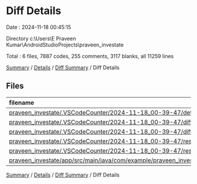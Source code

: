 # Diff Details

Date : 2024-11-18 00:45:15

Directory c:\\Users\\E Praveen Kumar\\AndroidStudioProjects\\praveen_investate

Total : 6 files,  7887 codes, 255 comments, 3117 blanks, all 11259 lines

[Summary](results.md) / [Details](details.md) / [Diff Summary](diff.md) / Diff Details

## Files
| filename | language | code | comment | blank | total |
| :--- | :--- | ---: | ---: | ---: | ---: |
| [praveen_investate/.VSCodeCounter/2024-11-18_00-39-47/details.md](/praveen_investate/.VSCodeCounter/2024-11-18_00-39-47/details.md) | Markdown | 86 | 0 | 6 | 92 |
| [praveen_investate/.VSCodeCounter/2024-11-18_00-39-47/diff-details.md](/praveen_investate/.VSCodeCounter/2024-11-18_00-39-47/diff-details.md) | Markdown | 9 | 0 | 6 | 15 |
| [praveen_investate/.VSCodeCounter/2024-11-18_00-39-47/diff.md](/praveen_investate/.VSCodeCounter/2024-11-18_00-39-47/diff.md) | Markdown | 12 | 0 | 7 | 19 |
| [praveen_investate/.VSCodeCounter/2024-11-18_00-39-47/results.json](/praveen_investate/.VSCodeCounter/2024-11-18_00-39-47/results.json) | JSON | 1 | 0 | 0 | 1 |
| [praveen_investate/.VSCodeCounter/2024-11-18_00-39-47/results.md](/praveen_investate/.VSCodeCounter/2024-11-18_00-39-47/results.md) | Markdown | 55 | 0 | 7 | 62 |
| [praveen_investate/app/src/main/java/com/example/praveen_investate/ui/HomeActivity.java](/praveen_investate/app/src/main/java/com/example/praveen_investate/ui/HomeActivity.java) | Java | 7,724 | 255 | 3,091 | 11,070 |

[Summary](results.md) / [Details](details.md) / [Diff Summary](diff.md) / Diff Details